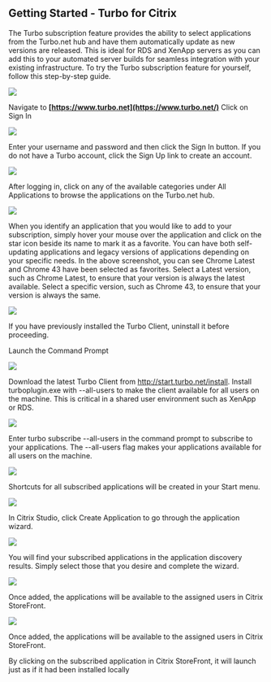 ## Getting Started - Turbo for Citrix

The Turbo subscription feature provides the ability to select applications from the Turbo.net hub and have them automatically update as new versions are released. This is ideal for RDS and XenApp servers as you can add this to your automated server builds for seamless integration with your existing infrastructure.   To try the Turbo subscription feature for yourself, follow this step-by-step guide.


![](/components/docs/getting_started/turbo_for_citrix/Step1.png)

Navigate to **[https://www.turbo.net](https://www.turbo.net/)** Click on Sign In

![](/components/docs/getting_started/turbo_for_citrix/Step2.png)

Enter your username and password and then click the Sign In button.  If you do not have a Turbo account, click the Sign Up link to create an account.

![](/components/docs/getting_started/turbo_for_citrix/Step3.png)

After logging in, click on any of the available categories under All Applications to browse the applications on the Turbo.net hub. 

![](/components/docs/getting_started/turbo_for_citrix/Step4.png)

When you identify an application that you would like to add to your subscription, simply hover your mouse over the application and click on the star icon beside its name to mark it as a favorite.  You can have both self-updating applications and legacy versions of applications depending on your specific needs.  In the above screenshot, you can see Chrome Latest and Chrome 43 have been selected as favorites.  Select a Latest version, such as Chrome Latest, to ensure that your version is always the latest available.  Select a specific version, such as Chrome 43, to ensure that your version is always the same.   

![](/components/docs/getting_started/turbo_for_citrix/Step5.png)

If you have previously installed the Turbo Client, uninstall it before proceeding.

Launch the Command Prompt

![](/components/docs/getting_started/turbo_for_citrix/Step6.png)

Download the latest Turbo Client from http://start.turbo.net/install.  Install turboplugin.exe with --all-users to make the client available for all users on the machine.  This is critical in a shared user environment such as XenApp or RDS. 

![](/components/docs/getting_started/turbo_for_citrix/Step7.png)

Enter turbo subscribe --all-users <username> in the command prompt to subscribe to your applications.  The --all-users flag makes your applications available for all users on the machine.

![](/components/docs/getting_started/turbo_for_citrix/Step8.png)

Shortcuts for all subscribed applications will be created in your Start menu. 

![](/components/docs/getting_started/turbo_for_citrix/Step9.png)

In Citrix Studio, click Create Application to go through the application wizard.

![](/components/docs/getting_started/turbo_for_citrix/Step10.png)

You will find your subscribed applications in the application discovery results.  Simply select those that you desire and complete the wizard. 

![](/components/docs/getting_started/turbo_for_citrix/Step11.png)

Once added, the applications will be available to the assigned users in Citrix StoreFront. 

![](/components/docs/getting_started/turbo_for_citrix/Step12.png)

Once added, the applications will be available to the assigned users in Citrix StoreFront. 

By clicking on the subscribed application in Citrix StoreFront, it will launch just as if it had been installed locally
